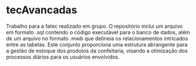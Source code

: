 # tecAvancadas
Trabalho para a fatec realizado em grupo.
O repositório inclui um arquivo em formato .sql contendo o código executável para o banco de dados, além de um arquivo no formato .mwb que delineia os relacionamentos intricados entre as tabelas. Este conjunto proporciona uma estrutura abrangente para a gestão de estoque dos produtos da confeitaria, visando a otimização dos processos diários para os usuários envolvidos.
